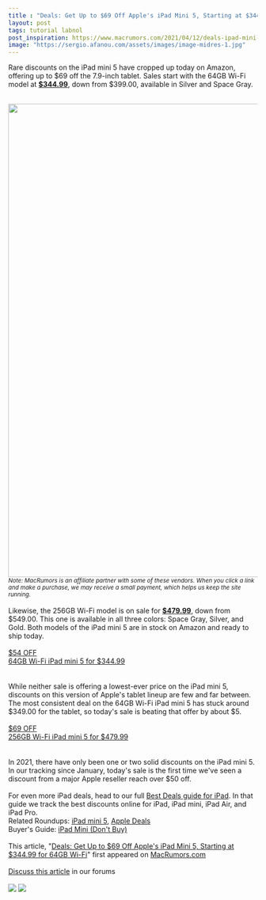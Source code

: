 ```yaml
---
title : "Deals: Get Up to $69 Off Apple's iPad Mini 5, Starting at $344.99 for 64GB Wi-Fi"
layout: post
tags: tutorial labnol
post_inspiration: https://www.macrumors.com/2021/04/12/deals-ipad-mini-5/
image: "https://sergio.afanou.com/assets/images/image-midres-1.jpg"
---
```


Rare discounts on the iPad mini 5 have cropped up today on Amazon, offering up to &#36;69 off the 7.9-inch tablet. Sales start with the 64GB Wi-Fi model at <a href="https://www.amazon.com/dp/B07PRD2NQ7?tag=macrumors-20&linkCode=ogi&th=1"><strong>&#36;344.99</strong></a>, down from &#36;399.00, available in Silver and Space Gray.
<br/>

<br/>
<img src="https://images.macrumors.com/article-new/2021/02/ipad-mini-sale-fanned-pink.jpg" alt="" width="1701" height="957" class="aligncenter size-full wp-image-781265" /><em><small>Note: MacRumors is an affiliate partner with some of these vendors. When you click a link and make a purchase, we may receive a small payment, which helps us keep the site running.</small></em>
<br/>

<br/>
Likewise, the 256GB Wi-Fi model is on sale for <a href="https://www.amazon.com/dp/B07NHN9W4J?tag=macrumors-20&linkCode=ogi&th=1"><strong>&#36;479.99</strong></a>, down from &#36;549.00. This one is available in all three colors: Space Gray, Silver, and Gold. Both models of the iPad mini 5 are in stock on Amazon and ready to ship today.
<br/>

<br/>
<div class="center-wrap"><a href="https://www.amazon.com/dp/B07PRD2NQ7?tag=macrumors-20&linkCode=ogi&th=1"target="_blank"><div class="fancybutton"><div class="fancybadge">&#36;54 OFF</div>64GB Wi-Fi iPad mini 5 for &#36;344.99</div></a></div>
<br/>

<br/>
While neither sale is offering a lowest-ever price on the iPad mini 5, discounts on this version of Apple's tablet lineup are few and far between. The most consistent deal on the 64GB Wi-Fi iPad mini 5 has stuck around &#36;349.00 for the tablet, so today's sale is beating that offer by about &#36;5.
<br/>

<br/>
<div class="center-wrap"><a href="https://www.amazon.com/dp/B07NHN9W4J?tag=macrumors-20&linkCode=ogi&th=1"target="_blank"><div class="fancybutton"><div class="fancybadge">&#36;69 OFF</div>256GB Wi-Fi iPad mini 5 for &#36;479.99</div></a></div>
<br/>

<br/>
In 2021, there have only been one or two solid discounts on the iPad mini 5. In our tracking since January, today's sale is the first time we've seen a discount from a major Apple reseller reach over &#36;50 off.
<br/>

<br/>
For even more iPad deals, head to our full <a href="https://www.macrumors.com/guide/ipad-deals/">Best Deals guide for iPad</a>. In that guide we track the best discounts online for iPad, iPad mini, iPad Air, and iPad Pro.<div class="linkback">Related Roundups: <a href="https://www.macrumors.com/roundup/ipad-mini/">iPad mini 5</a>, <a href="https://www.macrumors.com/roundup/best-apple-deals/">Apple Deals</a></div><div class="linkback">Buyer's Guide: <a href="https://buyersguide.macrumors.com/#iPad_Mini">iPad Mini (Don't Buy)</a></div><br/>This article, &quot;<a href="https://www.macrumors.com/2021/04/12/deals-ipad-mini-5/">Deals: Get Up to &#36;69 Off Apple&#039;s iPad Mini 5, Starting at &#36;344.99 for 64GB Wi-Fi</a>&quot; first appeared on <a href="https://www.macrumors.com">MacRumors.com</a><br/><br/><a href="https://forums.macrumors.com/threads/deals-get-up-to-69-off-apples-ipad-mini-5-starting-at-344-99-for-64gb-wi-fi.2291460/">Discuss this article</a> in our forums<br/><br/><div class="feedflare">
<a href="http://feeds.macrumors.com/~ff/MacRumors-All?a=hVFYK0Nizbw:8Rohuccxl9w:6W8y8wAjSf4"><img src="http://feeds.feedburner.com/~ff/MacRumors-All?d=6W8y8wAjSf4" border="0"></img></a> <a href="http://feeds.macrumors.com/~ff/MacRumors-All?a=hVFYK0Nizbw:8Rohuccxl9w:qj6IDK7rITs"><img src="http://feeds.feedburner.com/~ff/MacRumors-All?d=qj6IDK7rITs" border="0"></img></a>
</div><img src="http://feeds.feedburner.com/~r/MacRumors-All/~4/hVFYK0Nizbw" height="1" width="1" alt=""/>